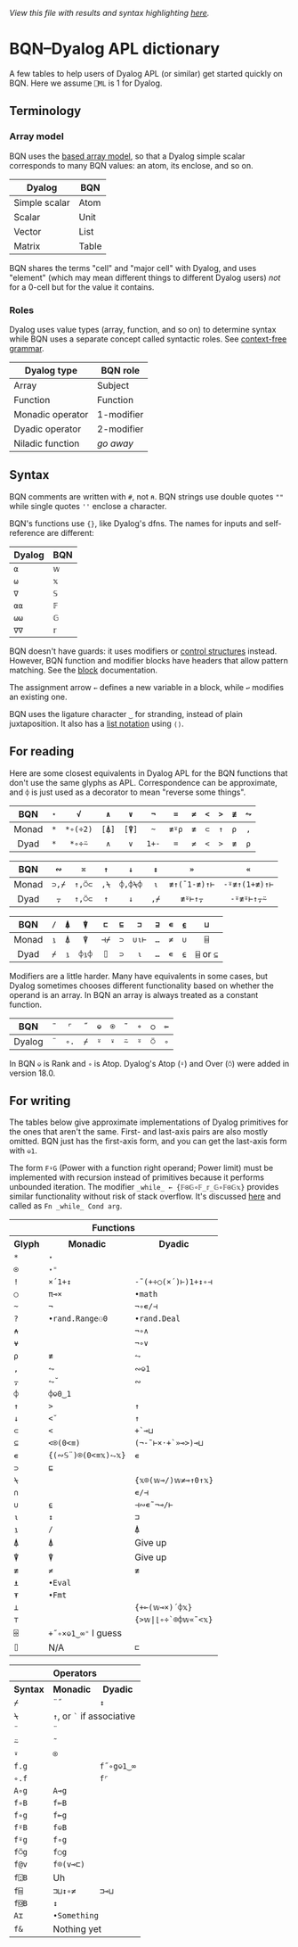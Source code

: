 *View this file with results and syntax highlighting [here](https://mlochbaum.github.io/BQN/doc/fromDyalog.html).*

# BQN–Dyalog APL dictionary

A few tables to help users of Dyalog APL (or similar) get started quickly on BQN. Here we assume `⎕ML` is 1 for Dyalog.

## Terminology

### Array model

BQN uses the [based array model](based.md), so that a Dyalog simple scalar corresponds to many BQN values: an atom, its enclose, and so on.

| Dyalog        | BQN   |
|---------------|-------|
| Simple scalar | Atom  |
| Scalar        | Unit  |
| Vector        | List  |
| Matrix        | Table |

BQN shares the terms "cell" and "major cell" with Dyalog, and uses
"element" (which may mean different things to different Dyalog users) *not* for a 0-cell but for the value it contains.

### Roles

Dyalog uses value types (array, function, and so on) to determine syntax while BQN uses a separate concept called syntactic roles. See [context-free grammar](context.md).

| Dyalog type      | BQN role   |
|------------------|------------|
| Array            | Subject    |
| Function         | Function   |
| Monadic operator | 1-modifier |
| Dyadic operator  | 2-modifier |
| Niladic function | *go away*  |

## Syntax

BQN comments are written with `#`, not `⍝`. BQN strings use double quotes `""` while single quotes `''` enclose a character.

BQN's functions use `{}`, like Dyalog's dfns. The names for inputs and self-reference are different:

| Dyalog | BQN |
|--------|-----|
| `⍺`    | `𝕨` |
| `⍵`    | `𝕩` |
| `∇`    | `𝕊` |
| `⍺⍺`   | `𝔽` |
| `⍵⍵`   | `𝔾` |
| `∇∇`   | `𝕣` |

BQN doesn't have guards: it uses modifiers or [control structures](control.md) instead. However, BQN function and modifier blocks have headers that allow pattern matching. See the [block](block.md) documentation.

The assignment arrow `←` defines a new variable in a block, while `↩` modifies an existing one.

BQN uses the ligature character `‿` for stranding, instead of plain juxtaposition. It also has a [list notation](arrayrepr.md#brackets) using `⟨⟩`.

## For reading

Here are some closest equivalents in Dyalog APL for the BQN functions that don't use the same glyphs as APL. Correspondence can be approximate, and `⌽` is just used as a decorator to mean "reverse some things".

| BQN   | `⋆` | `√`      | `∧`   | `∨`   | `¬`   | `=`   | `≠` | `<` | `>` | `≢` | `⥊` |
|:-----:|:---:|:--------:|:-----:|:-----:|:-----:|:-----:|:---:|:---:|:---:|:---:|:---:|
| Monad | `*` | `*∘(÷2)` | `[⍋]` | `[⍒]` | `~`   | `≢⍤⍴` | `≢` | `⊂` | `↑` | `⍴` | `,` |
| Dyad  | `*` | `*∘÷⍨`   | `∧`   | `∨`   | `1+-` | `=`   | `≠` | `<` | `>` | `≢` | `⍴` |

| BQN   | `∾`   | `≍`    | `↑`  | `↓`     | `↕`  | `»`          | `«`           |
|:-----:|:-----:|:------:|:----:|:-------:|:----:|:------------:|:-------------:|
| Monad | `⊃,⌿` | `↑,⍥⊂` | `,⍀` | `⌽,⌽⍀⌽` | `⍳`  | `≢↑(¯1-≢)↑⊢` | `-⍤≢↑(1+≢)↑⊢` |
| Dyad  | `⍪`   | `↑,⍥⊂` | `↑`  | `↓`     | `,⌿` | `≢⍤⊢↑⍪`      | `-⍤≢⍤⊢↑⍪⍨`    |

| BQN   | `/` | `⍋` | `⍒`   | `⊏`  | `⊑` | `⊐`   | `⊒` | `∊` | `⍷` | `⊔`        |
|:-----:|:---:|:---:|:-----:|:----:|:---:|:-----:|:---:|:---:|:---:|:----------:|
| Monad | `⍸` | `⍋` | `⍒`   | `⊣⌿` | `⊃` | `∪⍳⊢` | `…` | `≠` | `∪` | `⌸`        |
| Dyad  | `⌿` | `⍸` | `⌽⍸⌽` | `⌷`  | `⊃` | `⍳`   | `…` | `∊` | `⍷` | `⌸` or `⊆` |

Modifiers are a little harder. Many have equivalents in some cases, but Dyalog sometimes chooses different functionality based on whether the operand is an array. In BQN an array is always treated as a constant function.

| BQN    | `¨` | `⌜`  | `˝` | `⎉` | `⍟` | `˜` | `∘` | `○` | `⟜` |
|:------:|:---:|:----:|:---:|:---:|:---:|:---:|:---:|:---:|:---:|
| Dyalog | `¨` | `∘.` | `⌿` | `⍤` | `⍣` | `⍨` | `⍤` | `⍥` | `∘` |

In BQN `⎉` is Rank and `∘` is Atop. Dyalog's Atop (`⍤`) and Over (`⍥`) were added in version 18.0.

## For writing

The tables below give approximate implementations of Dyalog primitives for the ones that aren't the same. First- and last-axis pairs are also mostly omitted. BQN just has the first-axis form, and you can get the last-axis form with `⎉1`.

The form `F⍣G` (Power with a function right operand; Power limit) must be implemented with recursion instead of primitives because it performs unbounded iteration. The modifier `_while_ ← {𝔽⍟𝔾∘𝔽_𝕣_𝔾∘𝔽⍟𝔾𝕩}` provides similar functionality without risk of stack overflow. It's discussed [here](control.md#low-stack-version) and called as `Fn _while_ Cond arg`.

<table>
<tr><th colspan=3>Functions</th></tr>
<tr><th> Glyph          </th><th> Monadic                      </th><th> Dyadic </th>               </tr>
<tr><td> <code>*</code> </td><td colspan=2><code>⋆</code></td>                                      </tr>
<tr><td> <code>⍟</code> </td><td colspan=2><code>⋆⁼</code></td>                                     </tr>
<tr><td> <code>!</code> </td><td><code>×´1+↕</code>            </td><td> <code>-˜(+÷○(×´)⊢)1+↕∘⊣</code></td></tr>
<tr><td> <code>○</code> </td><td> <code>π⊸×</code>             </td><td> <code>•math</code></td>    </tr>
<tr><td> <code>~</code> </td><td> <code>¬</code>               </td><td> <code>¬∘∊/⊣</code></td>    </tr>
<tr><td> <code>?</code> </td><td> <code>•rand.Range⚇0</code>   </td><td> <code>•rand.Deal</code></td></tr>
<tr><td> <code>⍲</code> </td><td>                              </td><td> <code>¬∘∧</code></td>      </tr>
<tr><td> <code>⍱</code> </td><td>                              </td><td> <code>¬∘∨</code></td>      </tr>
<tr><td> <code>⍴</code> </td><td> <code>≢</code>               </td><td> <code>⥊</code></td>        </tr>
<tr><td> <code>,</code> </td><td> <code>⥊</code>               </td><td> <code>∾⎉1</code></td>      </tr>
<tr><td> <code>⍪</code> </td><td> <code>⥊˘</code>              </td><td> <code>∾</code></td>        </tr>
<tr><td> <code>⌽</code> </td><td colspan=2><code>⌽⎉0‿1</code></td>                                  </tr>
<tr><td> <code>↑</code> </td><td> <code>></code>               </td><td> <code>↑</code></td>        </tr>
<tr><td> <code>↓</code> </td><td> <code><˘</code>              </td><td> <code>↑</code></td>        </tr>
<tr><td> <code>⊂</code> </td><td> <code><</code>               </td><td> <code>+`⊸⊔</code></td>     </tr>
<tr><td> <code>⊆</code> </td><td> <code><⍟(0<≡)</code>         </td><td> <code>(¬-˜⊢×·+`»⊸>)⊸⊔</code></td></tr>
<tr><td> <code>∊</code> </td><td> <code>{(∾𝕊¨)⍟(0<≡𝕩)⥊𝕩}</code></td><td> <code>∊</code></td>        </tr>
<tr><td> <code>⊃</code> </td><td colspan=2><code>⊑</code></td>                                      </tr>
<tr><td> <code>⍀</code> </td><td>                              </td><td> <code>{𝕩⌾(𝕨⊸/)𝕨≠⊸↑0↑𝕩}</code></td></tr>
<tr><td> <code>∩</code> </td><td>                              </td><td> <code>∊/⊣</code></td>      </tr>
<tr><td> <code>∪</code> </td><td> <code>⍷</code>               </td><td> <code>⊣∾∊˜¬⊸/⊢</code></td> </tr>
<tr><td> <code>⍳</code> </td><td> <code>↕</code>               </td><td> <code>⊐</code></td>        </tr>
<tr><td> <code>⍸</code> </td><td> <code>/</code>               </td><td> <code>⍋</code></td>        </tr>
<tr><td> <code>⍋</code> </td><td> <code>⍋</code>               </td><td> Give up </td>              </tr>
<tr><td> <code>⍒</code> </td><td> <code>⍒</code>               </td><td> Give up </td>              </tr>
<tr><td> <code>≢</code> </td><td> <code>≠</code>               </td><td> <code>≢</code></td>        </tr>
<tr><td> <code>⍎</code> </td><td colspan=2><code>•Eval</code></td>                                  </tr>
<tr><td> <code>⍕</code> </td><td colspan=2><code>•Fmt</code></td>                                   </tr>
<tr><td> <code>⊥</code> </td><td>                              </td><td> <code>{+⟜(𝕨⊸×)´⌽𝕩}</code>    </td></tr>
<tr><td> <code>⊤</code> </td><td>                              </td><td> <code>{>𝕨|⌊∘÷`⌾⌽𝕨«˜<𝕩}</code></td></tr>
<tr><td> <code>⌹</code> </td><td colspan=2><code>+˝∘×⎉1‿∞⁼</code> I guess</td>                      </tr>
<tr><td> <code>⌷</code> </td><td> N/A                          </td><td> <code>⊏</code></td>        </tr>
</table>

<table>
<tr><th colspan=3>Operators</th></tr>
<tr><th> Syntax           </th><th> Monadic          </th><th> Dyadic                </th></tr>
<tr><td> <code>⌿</code>   </td><td> <code>¨˝</code>  </td><td> <code>↕</code>        </td></tr>
<tr><td> <code>⍀</code>   </td><td colspan=2> <code>↑</code>, or <code>`</code> if associative </td></tr>
<tr><td> <code>¨</code>   </td><td colspan=2> <code>¨</code>                         </td></tr>
<tr><td> <code>⍨</code>   </td><td colspan=2> <code>˜</code>                         </td></tr>
<tr><td> <code>⍣</code>   </td><td colspan=2> <code>⍟</code>                         </td></tr>
<tr><td> <code>f.g</code> </td><td>                  </td><td> <code>f˝∘g⎉1‿∞</code> </td></tr>
<tr><td> <code>∘.f</code> </td><td>                  </td><td> <code>f⌜</code>       </td></tr>
<tr><td> <code>A∘g</code> </td><td> <code>A⊸g</code> </td><td>                       </td></tr>
<tr><td> <code>f∘B</code> </td><td> <code>f⟜B</code> </td><td>                       </td></tr>
<tr><td> <code>f∘g</code> </td><td colspan=2> <code>f⟜g</code>                       </td></tr>
<tr><td> <code>f⍤B</code> </td><td colspan=2> <code>f⎉B</code>                       </td></tr>
<tr><td> <code>f⍤g</code> </td><td colspan=2> <code>f∘g</code>                       </td></tr>
<tr><td> <code>f⍥g</code> </td><td colspan=2> <code>f○g</code>                       </td></tr>
<tr><td> <code>f@v</code> </td><td colspan=2> <code>f⌾(v⊸⊏)</code>                   </td></tr>
<tr><td> <code>f⍠B</code> </td><td colspan=2> Uh                                     </td></tr>
<tr><td> <code>f⌸</code>  </td><td><code>⊐⊔↕∘≠</code></td><td><code>⊐⊸⊔</code>       </td></tr>
<tr><td> <code>f⌺B</code> </td><td colspan=2> <code>↕</code>                         </td></tr>
<tr><td> <code>A⌶</code>  </td><td colspan=2> <code>•Something</code>                </td></tr>
<tr><td> <code>f&</code>  </td><td colspan=2> Nothing yet                            </td></tr>
</table>
